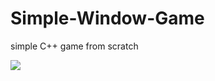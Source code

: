 # Simple-Window-Game

simple C++ game from scratch

<img src='https://media.giphy.com/media/tN98Wg0hhBLtGOO2Q0/giphy.gif'>
